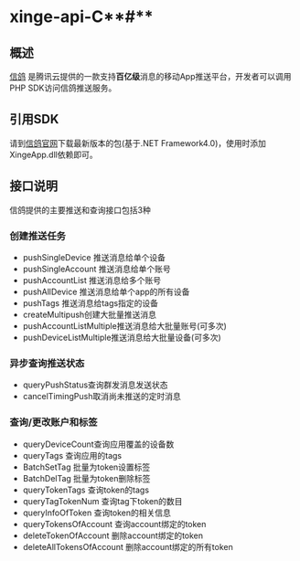 # xinge-api-C**#**
## 概述
[信鸽](http://xg.qq.com) 是腾讯云提供的一款支持**百亿级**消息的移动App推送平台，开发者可以调用PHP SDK访问信鸽推送服务。

## 引用SDK
请到[信鸽官网](http://xg.qq.com/xg/ctr_index/download)下载最新版本的包(基于.NET Framework4.0)，使用时添加XingeApp.dll依赖即可。

## 接口说明
信鸽提供的主要推送和查询接口包括3种

### 创建推送任务
- pushSingleDevice 推送消息给单个设备
- pushSingleAccount 推送消息给单个账号
- pushAccountList 推送消息给多个账号
- pushAllDevice 推送消息给单个app的所有设备
- pushTags 推送消息给tags指定的设备
- createMultipush创建大批量推送消息
- pushAccountListMultiple推送消息给大批量账号(可多次)
- pushDeviceListMultiple推送消息给大批量设备(可多次)

### 异步查询推送状态
- queryPushStatus查询群发消息发送状态
- cancelTimingPush取消尚未推送的定时消息

### 查询/更改账户和标签
- queryDeviceCount查询应用覆盖的设备数
- queryTags 查询应用的tags
- BatchSetTag 批量为token设置标签
- BatchDelTag 批量为token删除标签
- queryTokenTags 查询token的tags
- queryTagTokenNum 查询tag下token的数目
- queryInfoOfToken 查询token的相关信息
- queryTokensOfAccount 查询account绑定的token
- deleteTokenOfAccount 删除account绑定的token
- deleteAllTokensOfAccount 删除account绑定的所有token